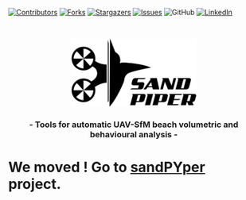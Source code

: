 <!-- PROJECT SHIELDS -->
<!--
*** I'm using markdown "reference style" links for readability.
*** Reference links are enclosed in brackets [ ] instead of parentheses ( ).
*** See the bottom of this document for the declaration of the reference variables
*** for contributors-url, forks-url, etc. This is an optional, concise syntax you may use.
*** https://www.markdownguide.org/basic-syntax/#reference-style-links
-->
[![Contributors][contributors-shield]][contributors-url]
[![Forks][forks-shield]][forks-url]
[![Stargazers][stars-shield]][stars-url]
[![Issues][issues-shield]][issues-url]
![GitHub](https://img.shields.io/github/license/npucino/sandpyper?style=for-the-badge)
[![LinkedIn][linkedin-shield]][linkedin-url]


<!-- PROJECT logo -->
<br />
<p align="center">
  <a href="https://github.com/npucino/sandpiper">
    <img src="images/sandpiper1-01.png" alt="Logo" width="50%" height="50%">
  </a>

  <h3 align="center">- Tools for automatic UAV-SfM beach volumetric and behavioural analysis -</h3>
   
   # We moved ! Go to [sandPYper](https://github.com/npucino/sandpyper) project.
  
 


<!-- MARKDOWN LINKS & IMAGES -->
<!-- https://www.markdownguide.org/basic-syntax/#reference-style-links -->
[contributors-shield]: https://img.shields.io/github/contributors/npucino/sandpyper.svg?style=for-the-badge
[contributors-url]: https://github.com/npucino/sandpyper/graphs/contributors
[forks-shield]: https://img.shields.io/github/forks/npucino/sandpyper.svg?style=for-the-badge
[forks-url]: https://github.com/npucino/sandpyper/network/members
[stars-shield]: https://img.shields.io/github/stars/npucino/sandpyper.svg?style=for-the-badge
[stars-url]: https://github.com/npucino/sandpyper/stargazers
[issues-shield]: https://img.shields.io/github/issues/npucino/sandpyper.svg?style=for-the-badge
[issues-url]: https://github.com/npucino/sandpyper/issues
[license-shield]: https://img.shields.io/github/license/npucino/sandpyper.svg?style=for-the-badge
[license-url]: https://github.com/npucino/sandpyper/blob/master/LICENSE 
[linkedin-shield]: https://img.shields.io/badge/-LinkedIn-black.svg?style=for-the-badge&logo=linkedin&colorB=555
[linkedin-url]: https://www.linkedin.com/in/nicolaspucino/
